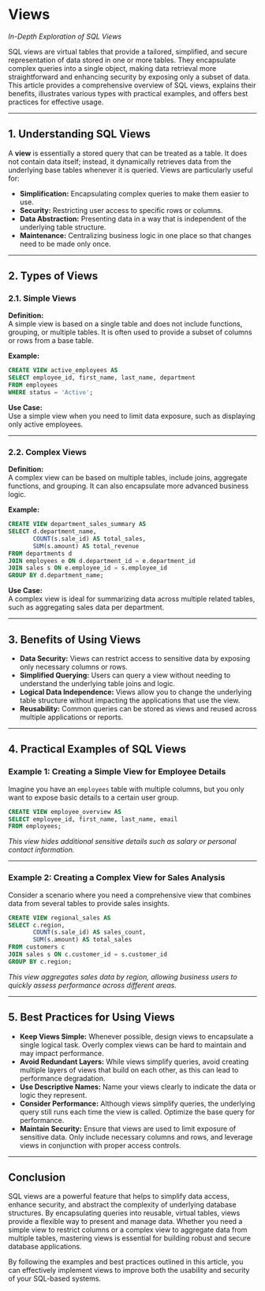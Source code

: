 # Views

*In-Depth Exploration of SQL Views*

SQL views are virtual tables that provide a tailored, simplified, and secure representation of data stored in one or more tables. They encapsulate complex queries into a single object, making data retrieval more straightforward and enhancing security by exposing only a subset of data. This article provides a comprehensive overview of SQL views, explains their benefits, illustrates various types with practical examples, and offers best practices for effective usage.

---

## 1. Understanding SQL Views

A **view** is essentially a stored query that can be treated as a table. It does not contain data itself; instead, it dynamically retrieves data from the underlying base tables whenever it is queried. Views are particularly useful for:

- **Simplification:** Encapsulating complex queries to make them easier to use.
- **Security:** Restricting user access to specific rows or columns.
- **Data Abstraction:** Presenting data in a way that is independent of the underlying table structure.
- **Maintenance:** Centralizing business logic in one place so that changes need to be made only once.

---

## 2. Types of Views

### 2.1. Simple Views

**Definition:**  
A simple view is based on a single table and does not include functions, grouping, or multiple tables. It is often used to provide a subset of columns or rows from a base table.

**Example:**

```sql
CREATE VIEW active_employees AS
SELECT employee_id, first_name, last_name, department
FROM employees
WHERE status = 'Active';
```

**Use Case:**  
Use a simple view when you need to limit data exposure, such as displaying only active employees.

---

### 2.2. Complex Views

**Definition:**  
A complex view can be based on multiple tables, include joins, aggregate functions, and grouping. It can also encapsulate more advanced business logic.

**Example:**

```sql
CREATE VIEW department_sales_summary AS
SELECT d.department_name,
       COUNT(s.sale_id) AS total_sales,
       SUM(s.amount) AS total_revenue
FROM departments d
JOIN employees e ON d.department_id = e.department_id
JOIN sales s ON e.employee_id = s.employee_id
GROUP BY d.department_name;
```

**Use Case:**  
A complex view is ideal for summarizing data across multiple related tables, such as aggregating sales data per department.

---

## 3. Benefits of Using Views

- **Data Security:** Views can restrict access to sensitive data by exposing only necessary columns or rows.
- **Simplified Querying:** Users can query a view without needing to understand the underlying table joins and logic.
- **Logical Data Independence:** Views allow you to change the underlying table structure without impacting the applications that use the view.
- **Reusability:** Common queries can be stored as views and reused across multiple applications or reports.

---

## 4. Practical Examples of SQL Views

### Example 1: Creating a Simple View for Employee Details

Imagine you have an `employees` table with multiple columns, but you only want to expose basic details to a certain user group.

```sql
CREATE VIEW employee_overview AS
SELECT employee_id, first_name, last_name, email
FROM employees;
```

*This view hides additional sensitive details such as salary or personal contact information.*

---

### Example 2: Creating a Complex View for Sales Analysis

Consider a scenario where you need a comprehensive view that combines data from several tables to provide sales insights.

```sql
CREATE VIEW regional_sales AS
SELECT c.region,
       COUNT(s.sale_id) AS sales_count,
       SUM(s.amount) AS total_sales
FROM customers c
JOIN sales s ON c.customer_id = s.customer_id
GROUP BY c.region;
```

*This view aggregates sales data by region, allowing business users to quickly assess performance across different areas.*

---

## 5. Best Practices for Using Views

- **Keep Views Simple:** Whenever possible, design views to encapsulate a single logical task. Overly complex views can be hard to maintain and may impact performance.
- **Avoid Redundant Layers:** While views simplify queries, avoid creating multiple layers of views that build on each other, as this can lead to performance degradation.
- **Use Descriptive Names:** Name your views clearly to indicate the data or logic they represent.
- **Consider Performance:** Although views simplify queries, the underlying query still runs each time the view is called. Optimize the base query for performance.
- **Maintain Security:** Ensure that views are used to limit exposure of sensitive data. Only include necessary columns and rows, and leverage views in conjunction with proper access controls.

---

## Conclusion

SQL views are a powerful feature that helps to simplify data access, enhance security, and abstract the complexity of underlying database structures. By encapsulating queries into reusable, virtual tables, views provide a flexible way to present and manage data. Whether you need a simple view to restrict columns or a complex view to aggregate data from multiple tables, mastering views is essential for building robust and secure database applications.

By following the examples and best practices outlined in this article, you can effectively implement views to improve both the usability and security of your SQL-based systems.